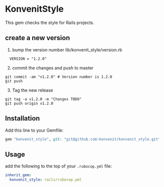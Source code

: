 # KonvenitStyle

This gem checks the style for Rails projects.

## create a new version

1. bump the version number lib/konvenit_style/version.rb
```
  VERSION = "1.2.0"
```

2. commit the changes and push to master
```
git commit -am "v1.2.0" # Version number is 1.2.0
git push
```

3. Tag the new release

```
git tag -a v1.2.0 -m "Changes TODO"
git push origin v1.2.0
```

## Installation

Add this line to your Gemfile:

```ruby
gem "konvenit_style", git: "git@github.com:konvenit/konvenit_style.git", require: false
```

## Usage


add the following to the top of your `.rubocop.yml` file:

```yaml
inherit_gem:
  konvenit_style: rails/rubocop.yml
```
